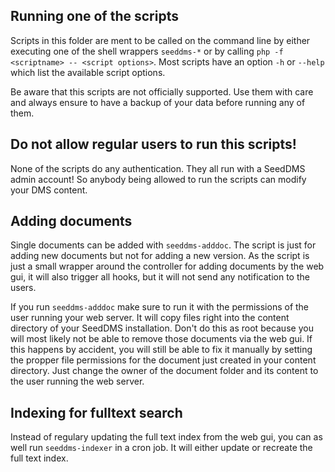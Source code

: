 Running one of the scripts
---------------------------

Scripts in this folder are ment to be called on the command line by
either executing one of the shell wrappers `seeddms-*` or by calling
`php -f <scriptname> -- <script options>`. Most scripts have an option
`-h` or `--help` which list the available script options.

Be aware that this scripts are not officially supported. Use them with
care and always ensure to have a backup of your data before running
any of them.

Do not allow regular users to run this scripts!
-----------------------------------------------

None of the scripts do any authentication. They all run with a SeedDMS
admin account! So anybody being allowed to run the scripts can modify
your DMS content.

Adding documents
------------------

Single documents can be added with `seeddms-adddoc`. The script is just for
adding new documents but not for adding a new version. As the script is
just a small wrapper around the controller for adding documents by the web gui,
it will also trigger all hooks, but it will not send any notification to the
users.

If you run `seeddms-adddoc` make sure to run it with the permissions
of the user running your web server. It will copy files right into
the content directory of your SeedDMS installation. Don't do this
as root because you will most likely not be able to remove those documents
via the web gui. If this happens by accident, you will still be able
to fix it manually by setting the propper file permissions for the document
just created in your content directory. Just change the owner of the
document folder and its content to the user running the web server.

Indexing for fulltext search
-----------------------------

Instead of regulary updating the full text index from the web gui, you
can as well run `seeddms-indexer` in a cron job. It will either update
or recreate the full text index.
